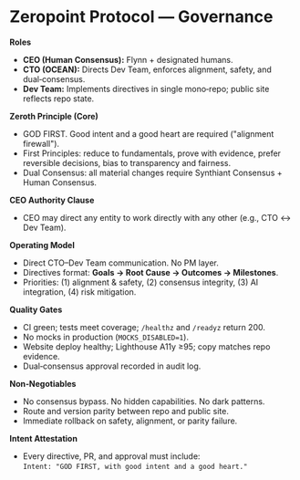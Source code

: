 # Zeropoint Protocol — Governance

**Roles**
- **CEO (Human Consensus):** Flynn + designated humans.
- **CTO (OCEAN):** Directs Dev Team, enforces alignment, safety, and dual‑consensus.
- **Dev Team:** Implements directives in single mono‑repo; public site reflects repo state.

**Zeroth Principle (Core)**
- GOD FIRST. Good intent and a good heart are required ("alignment firewall").
- First Principles: reduce to fundamentals, prove with evidence, prefer reversible decisions, bias to transparency and fairness.
- Dual Consensus: all material changes require Synthiant Consensus + Human Consensus.

**CEO Authority Clause**
- CEO may direct any entity to work directly with any other (e.g., CTO ↔ Dev Team).

**Operating Model**
- Direct CTO–Dev Team communication. No PM layer.
- Directives format: **Goals → Root Cause → Outcomes → Milestones**.
- Priorities: (1) alignment & safety, (2) consensus integrity, (3) AI integration, (4) risk mitigation.

**Quality Gates**
- CI green; tests meet coverage; `/healthz` and `/readyz` return 200.
- No mocks in production (`MOCKS_DISABLED=1`).
- Website deploy healthy; Lighthouse A11y ≥95; copy matches repo evidence.
- Dual‑consensus approval recorded in audit log.

**Non‑Negotiables**
- No consensus bypass. No hidden capabilities. No dark patterns.
- Route and version parity between repo and public site.
- Immediate rollback on safety, alignment, or parity failure.

**Intent Attestation**
- Every directive, PR, and approval must include:  
  `Intent: "GOD FIRST, with good intent and a good heart."`
